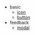 * basic
  * [icon](components/icon.md)
  * [button](components/button.md)
* feedback
  * [modal](components/modal.md)